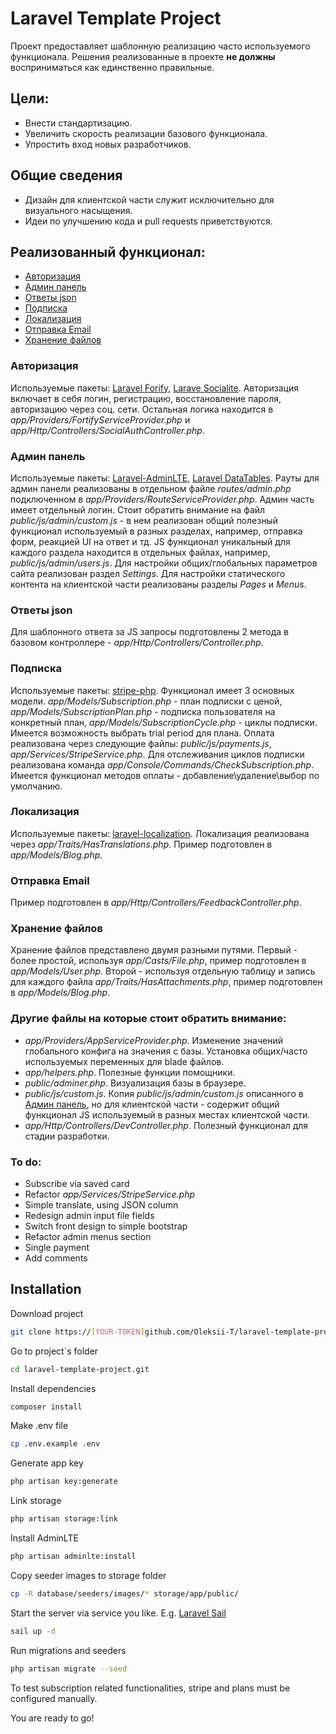 # Laravel Template Project
Проект предоставляет шаблонную реализацию часто используемого функционала.
Решения реализованные в проекте **не должны** восприниматься как единственно правильные.

## Цели:
- Внести стандартизацию.
- Увеличить скорость реализации базового функционала.
- Упростить вход новых разработчиков.

## Общие сведения
- Дизайн для клиентской части служит исключительно для визуального насыщения.
- Идеи по улучшению кода и pull requests приветствуются.

## Реализованный функционал:
- [Авторизация](#авторизация)
- [Админ панель](#админ-панель)
- [Ответы json](#ответы-json)
- [Подписка](#подписка)
- [Локализация](#локализация)
- [Отправка Email](#отправка-email)
- [Хранение файлов](#хранение-файлов)

### Авторизация
Используемые пакеты: [Laravel Forify](https://laravel.com/docs/9.x/fortify), [Larave Socialite](https://laravel.com/docs/9.x/socialite).
Авторизация включает в себя логин, регистрацию, восстановление пароля, авторизацию через соц. сети. 
Остальная логика находится в *app/Providers/FortifyServiceProvider.php* и *app/Http/Controllers/SocialAuthController.php*.

### Админ панель
Используемые пакеты: [Laravel-AdminLTE](https://github.com/jeroennoten/Laravel-AdminLTE), [Laravel DataTables](https://datatables.yajrabox.com/).
Рауты для админ панели реализованы в отдельном файле *routes/admin.php* подключенном в *app/Providers/RouteServiceProvider.php*.
Админ часть имеет отдельный логин.
Стоит обратить внимание на файл *public/js/admin/custom.js* - в нем реализован общий полезный функционал используемый в разных разделах, например, отправка форм, реакцией UI на ответ и тд. 
JS функционал уникальный для каждого раздела находится в отдельных файлах, например, *public/js/admin/users.js*.
Для настройки общих/глобальных параметров сайта реализован раздел *Settings*.
Для настройки статического контента на клиентской части реализованы разделы *Pages* и *Menus*.

### Ответы json
Для шаблонного ответа за JS запросы подготовлены 2 метода в базовом контроллере - *app/Http/Controllers/Controller.php*.

### Подписка
Используемые пакеты: [stripe-php](https://github.com/stripe/stripe-php).
Функционал имеет 3 основных модели.
*app/Models/Subscription.php* - план подписки с ценой, 
*app/Models/SubscriptionPlan.php* - подписка пользователя на конкретный план, 
*app/Models/SubscriptionCycle.php* - циклы подписки.
Имеется возможность выбрать trial period для плана. Оплата реализована через следующие файлы: *public/js/payments.js*, *app/Services/StripeService.php*. Для отслеживания циклов подписки реализована команда *app/Console/Commands/CheckSubscription.php*. Имеется функционал методов оплаты - добавление\удаление\выбор по умолчанию.

### Локализация
Используемые пакеты: [laravel-localization](https://github.com/mcamara/laravel-localization).
Локализация реализована через *app/Traits/HasTranslations.php*. 
Пример подготовлен в *app/Models/Blog.php*. 

### Отправка Email
Пример подготовлен в *app/Http/Controllers/FeedbackController.php*.

### Хранение файлов
Хранение файлов представлено двумя разными путями.
Первый - более простой, используя *app/Casts/File.php*, пример подготовлен в *app/Models/User.php*.
Второй - используя отдельную таблицу и запись для каждого файла *app/Traits/HasAttachments.php*, пример подготовлен в *app/Models/Blog.php*.

### Другие файлы на которые стоит обратить внимание:
- *app/Providers/AppServiceProvider.php*.
Изменение значений глобального конфига на значения с базы.
Установка общих/часто используемых переменных для blade файлов.
- *app/helpers.php*.
Полезные функции помощники.
- *public/adminer.php*.
Визуализация базы в браузере.
- *public/js/custom.js*.
Копия *public/js/admin/custom.js* описанного в [Админ панель](#админ-панель), но для клиентской части - содержит общий функционал JS используемый в разных местах клиентской части.
- *app/Http/Controllers/DevController.php*.
Полезный функционал для стадии разработки.

### To do:
- Subscribe via saved card
- Refactor *app/Services/StripeService.php*
- Simple translate, using JSON column
- Redesign admin input file fields
- Switch front design to simple bootstrap
- Refactor admin menus section
- Single payment
- Add comments

## Installation
Download project
```bash
git clone https://[YOUR-TOKEN]github.com/Oleksii-T/laravel-template-project.git
```
Go to project`s folder
```bash
cd laravel-template-project.git
```
Install dependencies
```bash
composer install
```
Make .env file
```bash
cp .env.example .env
```
Generate app key
```bash
php artisan key:generate
```
Link storage
```bash
php artisan storage:link
```
Install AdminLTE
```bash
php artisan adminlte:install
```
Copy seeder images to storage folder
```bash
cp -R database/seeders/images/* storage/app/public/
```
Start the server via service you like. E.g. [Laravel Sail](https://laravel.com/docs/9.x/sail)
```bash
sail up -d
```
Run migrations and seeders
```bash
php artisan migrate --seed
```
To test subscription related functionalities, stripe and plans must be configured manually.

You are ready to go!
